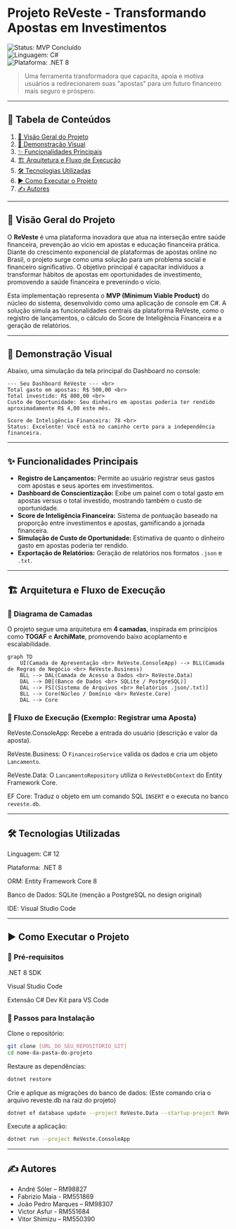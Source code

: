 # Projeto ReVeste - Transformando Apostas em Investimentos

![Status: MVP Concluído](https://img.shields.io/badge/status-MVP%20Concluído-brightgreen?style=for-the-badge)  
![Linguagem: C#](https://img.shields.io/badge/csharp-%23239120.svg?style=for-the-badge&logo=c-sharp&logoColor=white)  
![Plataforma: .NET 8](https://img.shields.io/badge/.NET-8-5C2D91?style=for-the-badge&logo=.net&logoColor=white)  

> Uma ferramenta transformadora que capacita, apoia e motiva usuários a redirecionarem suas "apostas" para um futuro financeiro mais seguro e próspero.

---

## 📖 Tabela de Conteúdos

1. [🎯 Visão Geral do Projeto](#-visão-geral-do-projeto)  
2. [📸 Demonstração Visual](#-demonstração-visual)  
3. [✨ Funcionalidades Principais](#-funcionalidades-principais)  
4. [🏗️ Arquitetura e Fluxo de Execução](#️-arquitetura-e-fluxo-de-execução)  
5. [🛠️ Tecnologias Utilizadas](#️-tecnologias-utilizadas)  
6. [▶️ Como Executar o Projeto](#️-como-executar-o-projeto)  
7. [✍️ Autores](#️-autores)  

---

## 🎯 Visão Geral do Projeto

O **ReVeste** é uma plataforma inovadora que atua na interseção entre saúde financeira, prevenção ao vício em apostas e educação financeira prática. Diante do crescimento exponencial de plataformas de apostas online no Brasil, o projeto surge como uma solução para um problema social e financeiro significativo. O objetivo principal é capacitar indivíduos a transformar hábitos de apostas em oportunidades de investimento, promovendo a saúde financeira e prevenindo o vício.

Esta implementação representa o **MVP (Minimum Viable Product)** do núcleo do sistema, desenvolvido como uma aplicação de console em C#. A solução simula as funcionalidades centrais da plataforma ReVeste, como o registro de lançamentos, o cálculo do Score de Inteligência Financeira e a geração de relatórios.

---

## 📸 Demonstração Visual

Abaixo, uma simulação da tela principal do Dashboard no console:
```
--- Seu Dashboard ReVeste --- <br>
Total gasto em apostas: R$ 500,00 <br>
Total investido: R$ 800,00 <br>
Custo de Oportunidade: Seu dinheiro em apostas poderia ter rendido aproximadamente R$ 4,00 este mês.

Score de Inteligência Financeira: 78 <br>
Status: Excelente! Você está no caminho certo para a independência financeira.
```
---

## ✨ Funcionalidades Principais

- **Registro de Lançamentos:** Permite ao usuário registrar seus gastos com apostas e seus aportes em investimentos.  
- **Dashboard de Conscientização:** Exibe um painel com o total gasto em apostas versus o total investido, mostrando também o custo de oportunidade.  
- **Score de Inteligência Financeira:** Sistema de pontuação baseado na proporção entre investimentos e apostas, gamificando a jornada financeira.  
- **Simulação de Custo de Oportunidade:** Estimativa de quanto o dinheiro gasto em apostas poderia ter rendido.  
- **Exportação de Relatórios:** Geração de relatórios nos formatos `.json` e `.txt`.  

---

## 🏗️ Arquitetura e Fluxo de Execução

### 🔹 Diagrama de Camadas

O projeto segue uma arquitetura em **4 camadas**, inspirada em princípios como **TOGAF** e **ArchiMate**, promovendo baixo acoplamento e escalabilidade.

```mermaid
graph TD
    UI(Camada de Apresentação <br> ReVeste.ConsoleApp) --> BLL(Camada de Regras de Negócio <br> ReVeste.Business)
    BLL --> DAL(Camada de Acesso a Dados <br> ReVeste.Data)
    DAL --> DB[(Banco de Dados <br> SQLite / PostgreSQL)]
    DAL --> FS[(Sistema de Arquivos <br> Relatórios .json/.txt)]
    BLL --> Core(Núcleo / Domínio <br> ReVeste.Core)
    DAL --> Core
```

### 🔹 Fluxo de Execução (Exemplo: Registrar uma Aposta)
ReVeste.ConsoleApp: Recebe a entrada do usuário (descrição e valor da aposta).

ReVeste.Business: O `FinanceiroService` valida os dados e cria um objeto `Lancamento`.

ReVeste.Data: O `LancamentoRepository` utiliza o `ReVesteDbContext` do Entity Framework Core.

EF Core: Traduz o objeto em um comando SQL `INSERT` e o executa no banco `reveste.db`.

---

## 🛠️ Tecnologias Utilizadas
Linguagem: C# 12

Plataforma: .NET 8

ORM: Entity Framework Core 8

Banco de Dados: SQLite (menção a PostgreSQL no design original)

IDE: Visual Studio Code

---

## ▶️ Como Executar o Projeto
### 🔹 Pré-requisitos
.NET 8 SDK

Visual Studio Code

Extensão C# Dev Kit para VS Code

### 🔹 Passos para Instalação

Clone o repositório:
```bash
git clone [URL_DO_SEU_REPOSITORIO_GIT]
cd nome-da-pasta-do-projeto
```
Restaure as dependências:
```bash
dotnet restore
```
Crie e aplique as migrações do banco de dados:
(Este comando cria o arquivo reveste.db na raiz do projeto)
```bash
dotnet ef database update --project ReVeste.Data --startup-project ReVeste.ConsoleApp
```
Execute a aplicação:
```bash
dotnet run --project ReVeste.ConsoleApp
```

---

## ✍️ Autores

- André Sóler – RM98827
- Fabrizio Maia - RM551869
- João Pedro Marques – RM98307
- Victor Asfur - RM551684
- Vitor Shimizu – RM550390
